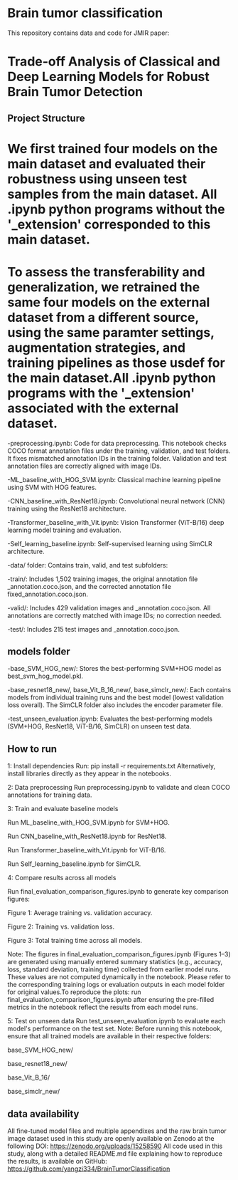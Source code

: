 # Brain tumor classification 

This repository contains data and code for JMIR paper:
# Trade-off Analysis of Classical and Deep Learning Models for Robust Brain Tumor Detection 

## Project Structure
#  We first trained four models on the main dataset and evaluated their robustness using unseen test samples from the main dataset. All .ipynb python programs without the '_extension' corresponded to this main dataset.
# To assess the transferability and generalization, we retrained the same four models on the external dataset from a different source, using the same paramter settings, augmentation strategies, and training pipelines as those usdef for the main dataset.All .ipynb python programs with the '_extension' associated with the external dataset. 


-preprocessing.ipynb: Code for data preprocessing.
This notebook checks COCO format annotation files under the training, validation, and test folders. It fixes mismatched annotation IDs in the training folder. Validation and test annotation files are correctly aligned with image IDs.

-ML_baseline_with_HOG_SVM.ipynb: Classical machine learning pipeline using SVM with HOG features.

-CNN_baseline_with_ResNet18.ipynb: Convolutional neural network (CNN) training using the ResNet18 architecture.

-Transformer_baseline_with_Vit.ipynb: Vision Transformer (ViT-B/16) deep learning model training and evaluation.

-Self_learning_baseline.ipynb: Self-supervised learning using SimCLR architecture.

-data/ folder: Contains train, valid, and test subfolders:

-train/: Includes 1,502 training images, the original annotation file _annotation.coco.json, and the corrected annotation file fixed_annotation.coco.json.

-valid/: Includes 429 validation images and _annotation.coco.json. All annotations are correctly matched with image IDs; no correction needed.

-test/: Includes 215 test images and _annotation.coco.json.

## models folder

-base_SVM_HOG_new/: Stores the best-performing SVM+HOG model as best_svm_hog_model.pkl.

-base_resnet18_new/, base_Vit_B_16_new/, base_simclr_new/: 
Each contains models from individual training runs and the best model (lowest validation loss overall).
The SimCLR folder also includes the encoder parameter file.

-test_unseen_evaluation.ipynb: Evaluates the best-performing models (SVM+HOG, ResNet18, ViT-B/16, SimCLR) on unseen test data.

## How to run
1: Install dependencies
Run: pip install -r requirements.txt
Alternatively, install libraries directly as they appear in the notebooks.

2: Data preprocessing
Run preprocessing.ipynb to validate and clean COCO annotations for training data.

3: Train and evaluate baseline models

Run ML_baseline_with_HOG_SVM.ipynb for SVM+HOG.

Run CNN_baseline_with_ResNet18.ipynb for ResNet18.

Run Transformer_baseline_with_Vit.ipynb for ViT-B/16.

Run Self_learning_baseline.ipynb for SimCLR.

4: Compare results across all models 

Run final_evaluation_comparison_figures.ipynb to generate key comparison figures:

Figure 1: Average training vs. validation accuracy.

Figure 2: Training vs. validation loss.

Figure 3: Total training time across all models.

Note: The figures in final_evaluation_comparison_figures.ipynb (Figures 1–3) are generated using manually entered summary statistics (e.g., accuracy, loss, standard deviation, training time) collected from earlier model runs. These values are not computed dynamically in the notebook. Please refer to the corresponding training logs or evaluation outputs in each model folder for original values.To reproduce the plots: run final_evaluation_comparison_figures.ipynb after ensuring the pre-filled metrics in the notebook reflect the results from each model runs.

5: Test on unseen data
Run test_unseen_evaluation.ipynb to evaluate each model's performance on the test set.
Note: Before running this notebook, ensure that all trained models are available in their respective folders:

base_SVM_HOG_new/

base_resnet18_new/

base_Vit_B_16/

base_simclr_new/

## data availability
All fine-tuned model files and multiple appendixes and the raw brain tumor image dataset used in this study are openly available on Zenodo at the following DOI: https://zenodo.org/uploads/15258590
All code used in this study, along with a detailed README.md file explaining how to reproduce the results, is available on GitHub: 
https://github.com/yangzi334/BrainTumorClassification


